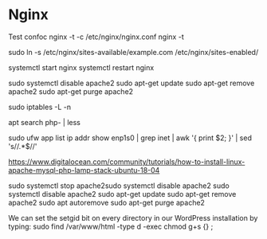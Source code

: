 # Nginx

Test confoc
nginx -t -c /etc/nginx/nginx.conf
nginx -t

sudo ln -s /etc/nginx/sites-available/example.com /etc/nginx/sites-enabled/

systemctl start nginx
systemctl restart nginx


sudo systemctl disable apache2
sudo apt-get update
sudo apt-get remove apache2
sudo apt-get purge apache2


sudo iptables -L -n

apt search php- | less

sudo ufw app list
ip addr show enp1s0 | grep inet | awk '{ print $2; }' | sed 's/\/.*$//'

https://www.digitalocean.com/community/tutorials/how-to-install-linux-apache-mysql-php-lamp-stack-ubuntu-18-04

sudo systemctl stop apache2sudo systemctl disable apache2
sudo systemctl disable apache2
sudo apt-get update
sudo apt-get remove apache2
sudo apt autoremove
sudo apt-get purge apache2


We can set the setgid bit on every directory in our WordPress installation by typing:
sudo find /var/www/html -type d -exec chmod g+s {} \;
